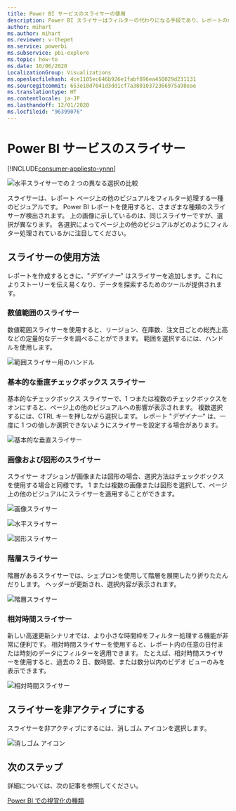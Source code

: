 ```yaml
---
title: Power BI サービスのスライサーの使用
description: Power BI スライサーはフィルターの代わりになる手段であり、レポートの他の視覚化に表示されるデータセットの一部を絞り込むことができます。
author: mihart
ms.author: mihart
ms.reviewer: v-thepet
ms.service: powerbi
ms.subservice: pbi-explore
ms.topic: how-to
ms.date: 10/06/2020
LocalizationGroup: Visualizations
ms.openlocfilehash: 4ce1105ec646b926e1fabf896ea450029d231131
ms.sourcegitcommit: 653e18d7041d3dd1cf7a38010372366975a98eae
ms.translationtype: HT
ms.contentlocale: ja-JP
ms.lasthandoff: 12/01/2020
ms.locfileid: "96399076"
---
```

# <a name="slicers-in-the-power-bi-service"></a>Power BI サービスのスライサー

[!INCLUDE[consumer-appliesto-ynnn](../includes/consumer-appliesto-yynn.md)]

![水平スライサーでの 2 つの異なる選択の比較](media/end-user-slicer/power-bi-slider.png)

スライサーは、レポート ページ上の他のビジュアルをフィルター処理する一種のビジュアルです。 Power BI レポートを使用すると、さまざまな種類のスライサーが検出されます。 上の画像に示しているのは、同じスライサーですが、選択が異なります。 各選択によってページ上の他のビジュアルがどのようにフィルター処理されているかに注目してください。  


## <a name="how-to-use-slicers"></a>スライサーの使用方法
レポートを作成するときに、"*デザイナー*" はスライサーを追加します。これによりストーリーを伝え易くなり、データを探索するためのツールが提供されます。

### <a name="numeric-range-slicer"></a>数値範囲のスライサー
 数値範囲スライサーを使用すると、リージョン、在庫数、注文日ごとの総売上高などの定量的なデータを調べることができます。 範囲を選択するには、ハンドルを使用します。 

![範囲スライサー用のハンドル](media/end-user-slicer/power-bi-handles.png)

### <a name="basic-vertical-checkbox-slicer"></a>基本的な垂直チェックボックス スライサー

基本的なチェックボックス スライサーで、1 つまたは複数のチェックボックスをオンにすると、ページ上の他のビジュアルへの影響が表示されます。 複数選択するには、CTRL キーを押しながら選択します。 レポート "*デザイナー*" は、一度に 1 つの値しか選択できないようにスライサーを設定する場合があります。 

![基本的な垂直スライサー](media/end-user-slicer/power-bi-basic.png)

### <a name="image-and-shape-slicers"></a>画像および図形のスライサー
スライサー オプションが画像または図形の場合、選択方法はチェックボックスを使用する場合と同様です。 1 または複数の画像または図形を選択して、ページ上の他のビジュアルにスライサーを適用することができます。 

![画像スライサー](media/end-user-slicer/power-bi-image.png)    

![水平スライサー](media/end-user-slicer/power-bi-horizontal.png)    

![図形スライサー](media/end-user-slicer/power-bi-boxes.png)

### <a name="hierarchy-slicer"></a>階層スライサー

階層があるスライサーでは、シェブロンを使用して階層を展開したり折りたたんだりします。 ヘッダーが更新され、選択内容が表示されます。

![階層スライサー](media/end-user-slicer/power-bi-hierarchy.png)

### <a name="relative-time-slicer"></a>相対時間スライサー
新しい高速更新シナリオでは、より小さな時間枠をフィルター処理する機能が非常に便利です。
相対時間スライサーを使用すると、レポート内の任意の日付または時刻のデータにフィルターを適用できます。 たとえば、相対時間スライサーを使用すると、過去の 2 日、数時間、または数分以内のビデオ ビューのみを表示できます。 

![相対時間スライサー](media/end-user-slicer/power-bi-relative-time.png)

## <a name="deactivate-a-slicer"></a>スライサーを非アクティブにする
スライサーを非アクティブにするには、消しゴム アイコンを選択します。

![消しゴム アイコン](media/end-user-slicer/power-bi-eraser.png)

## <a name="next-steps"></a>次のステップ
詳細については、次の記事を参照してください。

[Power BI での視覚化の種類](end-user-visualizations.md)

